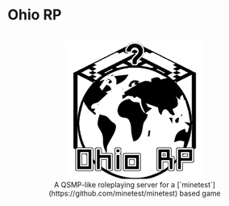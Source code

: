 # Ohio RP

<p align="center">
  <br>
    <img alt="logo" src="./logo.png" height="272" />
  <br>
  A QSMP-like roleplaying server for a [`minetest`](https://github.com/minetest/minetest) based game
<p>

